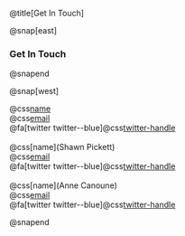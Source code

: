 @title[Get In Touch]

@snap[east]
<h3>Get In Touch</h3>
@snapend

@snap[west]

@css[name](QGISMD)<br>
@css[email](qgismd@gmail.com)<br>
@fa[twitter twitter--blue]@css[twitter-handle](@qgismd)
<br> 
<br>
@css[name](Shawn Pickett)<br>
@css[email](spickett@centuryeng.com)<br>
@fa[twitter twitter--blue]@css[twitter-handle](@spickettjr)
<br> 
<br>
@css[name](Anne Canoune)<br>
@css[email](acanoune@centuryeng.com)<br>
@fa[twitter twitter--blue]@css[twitter-handle](@AnnieGitUrGun)

@snapend

